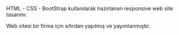 HTML - CSS - BootStrap kullanılarak hazırlanan responsive web site tasarımı. 

Web sitesi bir firma için sıfırdan yapılmış ve yayımlanmıştır. 
